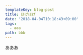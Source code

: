 ```yaml
---
templateKey: blog-post
title: ほげほげ
date: '2018-04-04T10:18:43+09:00'
tags:
  - aaa
path: bbb
---
```

あああ
